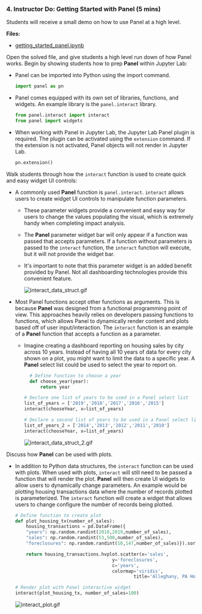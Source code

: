 ### 4. Instructor Do: Getting Started with Panel (5 mins)

Students will receive a small demo on how to use Panel at a high level.

**Files:**

* [getting_started_panel.ipynb](Activities/04-Ins_Getting_Started_Panel/Solved/getting_started_panel.ipynb)

Open the solved file, and give students a high level run down of how Panel works. Begin by showing students how to prep **Panel** within Jupyter Lab:

* Panel can be imported into Python using the import command.

    ```python
    import panel as pn
    ```

* Panel comes equipped with its own set of libraries, functions, and widgets. An example library is the `panel.interact` library.

    ```python
    from panel.interact import interact
    from panel import widgets
    ```

* When working with Panel in Jupyter Lab, the Jupyter Lab Panel plugin is required. The plugin can be activated using the `extension` command. If the extension is not activated, Panel objects will not render in Jupyter Lab.

    ```python
    pn.extension()
    ```

Walk students through how the `interact` function is used to create quick and easy widget UI controls:

* A commonly used **Panel** function is `panel.interact`. `interact` allows users to create widget UI controls to manipulate function parameters.

  * These parameter widgets provide a convenient and easy way for users to change the values populating the visual, which is extremely handy when completing impact analysis.

  * The **Panel** parameter widget bar will only appear if a function was passed that accepts parameters. If a function without parameters is passed to the `interact` function, the `interact` function will execute, but it will not provide the widget bar.

  * It's important to note that this parameter widget is an added benefit provided by Panel. Not all dashboarding technologies provide this convenient feature.

    ![interact_data_struct.gif](Images/interact_data_struct.gif)

* Most Panel functions accept other functions as arguments. This is because **Panel** was designed from a functional programming point of view. This approaches heavily relies on developers passing functions to functions, which allows Panel to dynamically render content and plots based off of user input/interaction. The `interact` function is an example of a **Panel** function that accepts a function as a parameter.

  * Imagine creating a dashboard reporting on housing sales by city across 10 years. Instead of having all 10 years of data for every city shown on a plot, you might want to limit the data to a specific year. A **Panel** select list could be used to select the year to report on.

    ```python
      # Define function to choose a year
      def choose_year(year):
          return year
    ```

    ```python
    # Declare one list of years to be used in a Panel select list
    list_of_years = ['2019','2018','2017','2016','2015']
    interact(chooseYear, x=list_of_years)
    ```

    ```python
    # Declare a second list of years to be used in a Panel select list
    list_of_years_2 = ['2014','2013','2012','2011','2010']
    interact(chooseYear, x=list_of_years)
    ```

    ![interact_data_struct_2.gif](Images/interact_data_struct_2.gif)

Discuss how **Panel** can be used with plots.

* In addition to Python data structures, the `interact` function can be used with plots. When used with plots, `interact` will still need to be passed a function that will render the plot. **Panel** will then create UI widgets to allow users to dynamically change parameters. An example would be plotting housing transactions data where the number of records plotted is parameterized. The `interact` function will create a widget that allows users to change configure the number of records being plotted.

    ```python
    # Define function to create plot
    def plot_housing_tx(number_of_sales):
        housing_transactions = pd.DataFrame({
        "years": np.random.randint(2010,2019,number_of_sales),
        "sales": np.random.randint(53,500,number_of_sales),
        "foreclosures": np.random.randint(10,147,number_of_sales)}).sort_values(['years','sales'])

        return housing_transactions.hvplot.scatter(x='sales',
                                        y='foreclosures',
                                        c='years',
                                        colormap='viridis',
                                                title='Alleghany, PA Housing Transactions')

    # Render plot with Panel interactive widget
    interact(plot_housing_tx, number_of_sales=100)
    ```

    ![interact_plot.gif](Images/interact_plot.gif)
